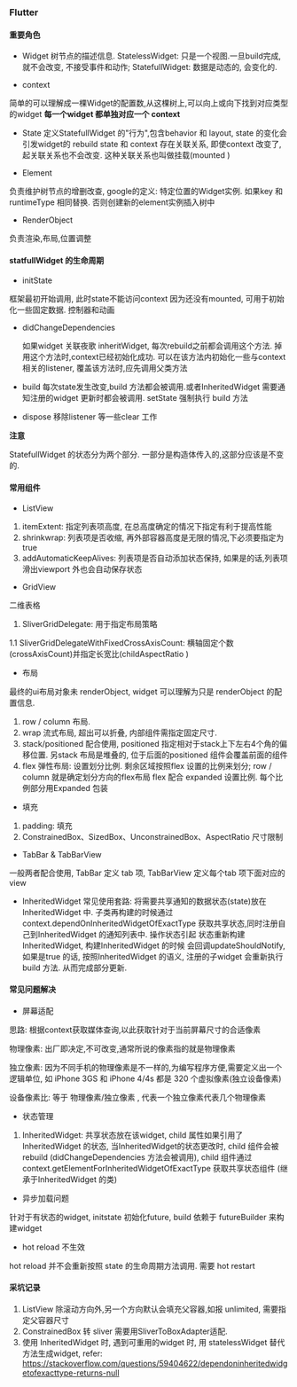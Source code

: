### Flutter

#### 重要角色

- Widget
树节点的描述信息. 
StatelessWidget: 只是一个视图.一旦build完成,就不会改变, 不接受事件和动作; 
StatefullWidget: 数据是动态的, 会变化的. 

- context 
  
简单的可以理解成一棵Widget的配置数,从这棵树上,可以向上或向下找到对应类型的widget 
**每一个widget 都单独对应一个 context**

- State 
定义StatefullWidget 的"行为",包含behavior 和 layout, state 的变化会引发widget的 rebuild 
state 和 context 存在关联关系, 即使context 改变了,起关联关系也不会改变. 这种关联关系也叫做挂载(mounted )


- Element 

负责维护树节点的增删改查, 
google的定义: 特定位置的Widget实例. 如果key 和 runtimeType 相同替换. 否则创建新的element实例插入树中 


- RenderObject 

负责渲染,布局,位置调整

#### statfullWidget 的生命周期

- initState 

框架最初开始调用, 此时state不能访问context 因为还没有mounted, 可用于初始化一些固定数据. 控制器和动画 

- didChangeDependencies 
  
  如果widget 关联夜歌 inheritWidget, 每次rebuild之前都会调用这个方法. 掉用这个方法时,context已经初始化成功.
  可以在该方法内初始化一些与context相关的listener, 覆盖该方法时,应先调用父类方法

- build 
  每次state发生改变,build 方法都会被调用.或者InheritedWidget 需要通知注册的widget 更新时都会被调用. 
  setState 强制执行 build 方法 

- dispose 
  移除listener 等一些clear 工作


**注意** 

StatefullWidget 的状态分为两个部分. 一部分是构造体传入的,这部分应该是不变的. 

#### 常用组件
- ListView 

1. itemExtent: 指定列表项高度, 在总高度确定的情况下指定有利于提高性能
2. shrinkwrap: 列表项是否收缩, 再外部容器高度是无限的情况,下必须要指定为true
3. addAutomaticKeepAlives: 列表项是否自动添加状态保持, 如果是的话,列表项滑出viewport 外也会自动保存状态

- GridView

二维表格

1. SliverGridDelegate: 用于指定布局策略

1.1 SliverGridDelegateWithFixedCrossAxisCount:  横轴固定个数(crossAxisCount)并指定长宽比(childAspectRatio )


- 布局

最终的ui布局对象未 renderObject, widget 可以理解为只是 renderObject 的配置信息. 

1. row / column 布局. 
2. wrap 流式布局, 超出可以折叠, 内部组件需指定固定尺寸. 
3. stack/positioned 配合使用, positioned 指定相对于stack上下左右4个角的偏移位置. 另stack 布局是堆叠的, 位于后面的positioned 组件会覆盖前面的组件
4. flex 弹性布局: 设置划分比例. 剩余区域按照flex 设置的比例来划分; row / column 就是确定划分方向的flex布局
flex 配合 expanded 设置比例. 每个比例部分用Expanded 包装

- 填充

1. padding: 填充
2. ConstrainedBox、SizedBox、UnconstrainedBox、AspectRatio 尺寸限制

- TabBar  &  TabBarView  

一般两者配合使用, TabBar 定义 tab 项,  TabBarView 定义每个tab 项下面对应的view 


- InheritedWidget 
  常见使用套路: 将需要共享通知的数据状态(state)放在 InheritedWidget 中. 子类再构建的时候通过 context.dependOnInheritedWidgetOfExactType 
  获取共享状态,同时注册自己到InheritedWidget 的通知列表中. 操作状态引起 状态重新构建InheritedWidget, 构建InheritedWidget 的时候
  会回调updateShouldNotify, 如果是true 的话, 按照InheritedWidget 的语义, 注册的子widget 会重新执行build 方法. 从而完成部分更新. 



#### 常见问题解决

- 屏幕适配

思路: 根据context获取媒体查询,以此获取针对于当前屏幕尺寸的合适像素

物理像素: 出厂即决定,不可改变,通常所说的像素指的就是物理像素

独立像素: 因为不同手机的物理像素是不一样的,为编写程序方便,需要定义出一个逻辑单位, 如 iPhone 3GS 和 iPhone 4/4s 都是 320 个虚拟像素(独立设备像素)

设备像素比: 等于 物理像素/独立像素 , 代表一个独立像素代表几个物理像素 

- 状态管理

1. InheritedWidget: 共享状态放在该widget, child 属性如果引用了 InheritedWidget 的状态, 当InheritedWidget的状态更改时, child 组件会被rebuild (didChangeDependencies 方法会被调用), child 组件通过
context.getElementForInheritedWidgetOfExactType 获取共享状态组件 (继承于InheritedWidget 的类)


- 异步加载问题

针对于有状态的widget, initstate 初始化future, build 依赖于 futureBuilder 来构建widget 

- hot reload 不生效

hot reload 并不会重新按照 state 的生命周期方法调用. 需要 hot restart 

#### 采坑记录

1. ListView 除滚动方向外,另一个方向默认会填充父容器,如报 unlimited, 需要指定父容器尺寸 
2. ConstrainedBox 转 sliver 需要用SliverToBoxAdapter适配. 
3. 使用 InheritedWidget 时, 遇到可重用的widget 时, 用 statelessWidget 替代方法生成widget, refer: https://stackoverflow.com/questions/59404622/dependoninheritedwidgetofexacttype-returns-null

